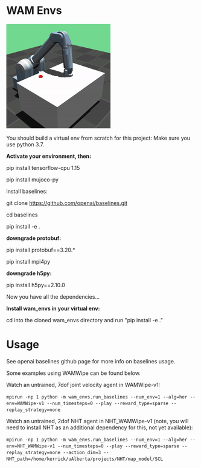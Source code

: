 # WAM Envs

![Alt text](/gifs/wamwipe.gif?raw=true "Optional Title")


You should build a virtual env from scratch for this project: Make sure you use python 3.7.

**Activate your environment, then:**

pip install tensorflow-cpu 1.15

pip install mujoco-py

install baselines:

git clone https://github.com/openai/baselines.git

cd baselines

pip install -e .

**downgrade protobuf:**

pip install protobuf==3.20.*

pip install mpi4py

**downgrade h5py:**

pip install h5py==2.10.0

Now you have all the dependencies...

**Install wam_envs in your virtual env:**

cd into the cloned wam_envs directory and run "pip install -e ."

# Usage
See openai baselines github page for more info on baselines usage. 

Some examples using WAMWipe can be found below.

Watch an untrained, 7dof joint velocity agent in WAMWipe-v1:

`mpirun -np 1 python -m wam_envs.run_baselines --num_env=1 --alg=her --env=WAMWipe-v1 --num_timesteps=0 --play --reward_type=sparse --replay_strategy=none`

Watch an untrained, 2dof NHT agent in NHT_WAMWipe-v1 (note, you will need to install NHT as an additional dependency for this, not yet available):

`mpirun -np 1 python -m wam_envs.run_baselines --num_env=1 --alg=her --env=NHT_WAMWipe-v1 --num_timesteps=0 --play --reward_type=sparse --replay_strategy=none --action_dim=3 --NHT_path=/home/kerrick/uAlberta/projects/NHT/map_model/SCL`